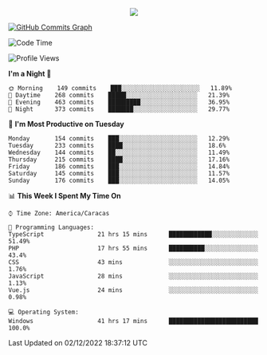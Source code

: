 <p align="center">
  <a href="http://www.github.com/thevacs">
    <img src="https://github-readme-streak-stats.herokuapp.com/?user=thevacs&stroke=ffffff&background=1c1917&ring=0891b2&fire=0891b2&currStreakNum=ffffff&currStreakLabel=0891b2&sideNums=ffffff&sideLabels=ffffff&dates=ffffff&hide_border=true" />
  </a>
  
  <a href="http://www.github.com/thevacs"><img src="https://activity-graph.herokuapp.com/graph?username=thevacs&bg_color=1c1917&color=ffffff&line=0891b2&point=ffffff&area_color=1c1917&area=true&hide_border=true&custom_title=GitHub%20Commits%20Graph" alt="GitHub Commits Graph" /></a>
 
</p>

<!--START_SECTION:waka-->
![Code Time](http://img.shields.io/badge/Code%20Time-925%20hrs%2048%20mins-blue)

![Profile Views](http://img.shields.io/badge/Profile%20Views-75-blue)

**I'm a Night 🦉** 

```text
🌞 Morning    149 commits    ███░░░░░░░░░░░░░░░░░░░░░░   11.89% 
🌆 Daytime    268 commits    █████░░░░░░░░░░░░░░░░░░░░   21.39% 
🌃 Evening    463 commits    █████████░░░░░░░░░░░░░░░░   36.95% 
🌙 Night      373 commits    ███████░░░░░░░░░░░░░░░░░░   29.77%

```
📅 **I'm Most Productive on Tuesday** 

```text
Monday       154 commits    ███░░░░░░░░░░░░░░░░░░░░░░   12.29% 
Tuesday      233 commits    ████░░░░░░░░░░░░░░░░░░░░░   18.6% 
Wednesday    144 commits    ██░░░░░░░░░░░░░░░░░░░░░░░   11.49% 
Thursday     215 commits    ████░░░░░░░░░░░░░░░░░░░░░   17.16% 
Friday       186 commits    ███░░░░░░░░░░░░░░░░░░░░░░   14.84% 
Saturday     145 commits    ███░░░░░░░░░░░░░░░░░░░░░░   11.57% 
Sunday       176 commits    ███░░░░░░░░░░░░░░░░░░░░░░   14.05%

```


📊 **This Week I Spent My Time On** 

```text
⌚︎ Time Zone: America/Caracas

💬 Programming Languages: 
TypeScript               21 hrs 15 mins      ████████████░░░░░░░░░░░░░   51.49% 
PHP                      17 hrs 55 mins      ██████████░░░░░░░░░░░░░░░   43.4% 
CSS                      43 mins             ░░░░░░░░░░░░░░░░░░░░░░░░░   1.76% 
JavaScript               28 mins             ░░░░░░░░░░░░░░░░░░░░░░░░░   1.13% 
Vue.js                   24 mins             ░░░░░░░░░░░░░░░░░░░░░░░░░   0.98%

💻 Operating System: 
Windows                  41 hrs 17 mins      █████████████████████████   100.0%

```


 Last Updated on 02/12/2022 18:37:12 UTC
<!--END_SECTION:waka-->
